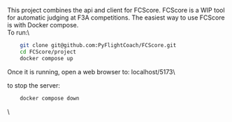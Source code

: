 This project combines the api and client for FCScore. FCScore is a WIP tool for automatic judging at F3A competitions. The easiest way to use FCScore is with Docker compose.
\
To run:\
```bash
    git clone git@github.com:PyFlightCoach/FCScore.git
    cd FCScore/project
    docker compose up
```


Once it is running, open a web browser to: localhost/5173\

to stop the server: 
```bash
    docker compose down
```
\